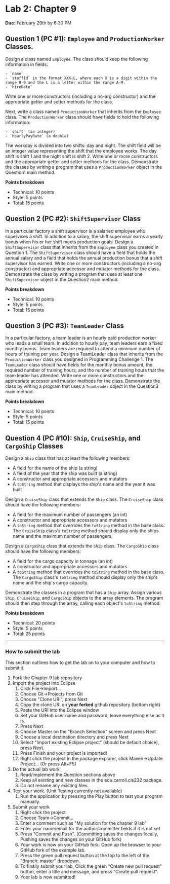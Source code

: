 # Lab 2: Chapter 9
**Due:** February 29th by 6:30 PM

## Question 1 (PC #1): `Employee` and `ProductionWorker` Classes.
Design a class named `Employee`. The class should keep the following information in fields:

	- `name`
	- `staffId` in the format XXX-L, where each X is a digit within the range 0-9 and the L is a letter within the range A-M.
	- `hireDate`

Write one or more constructors (including a no-arg constructor) and the appropriate getter and setter methods for the class.

Next, write a class named `ProductionWorker` that inherits from the `Employee` class. The `ProductionWorker` class should
have fields to hold the following information:

	- `shift` (an integer)
	- `hourlyPayRate` (a double)
	
The workday is divided into two shifts: day and night. The shift field will be an integer value representing the shift
that the employee works. The day shift is shift 1 and the night shift is shift 2. Write one or more constructors and the appropriate
getter and setter methods for the class. Demonstrate the classes by writing a program that uses a `ProductionWorker` object in the 
Question1 main method.

**Points breakdown**

- Technical: 10 points
- Style: 5 points
- Total: 15 points

## Question 2 (PC #2): `ShiftSupervisor` Class
In a particular factory a shift supervisor is a salaried employee who supervises a shift. In addition to a salary, the shift
supervisor earns a yearly bonus when his or her shift meets production goals. Design a `ShiftSupervisor` class that inherits from
the `Employee` class you created in Question 1. The `ShiftSupervisor` class should have a field that holds the annual salary
and a field that holds the annual production bonus that a shift supervisor has earned. Write one or more constructors 
(including a no-arg constructor) and appropriate accessor and mutator methods for the class. Demonstrate the class by writing a 
program that uses at least one `ShiftSupervisor` object in the Question2 main method.

**Points breakdown**

- Technical: 10 points
- Style: 5 points
- Total: 15 points

## Question 3 (PC #3): `TeamLeader` Class
In a particular factory, a team leader is an hourly paid production worker who leads a small team. In addition to hourly
pay, team leaders earn a fixed monthly bonus. Team leaders are required to attend a minimum number of hours of training per
year. Design a TeamLeader class that inherits from the `ProductionWorker` class you designed in Programming Challenge 1.
The `TeamLeader` class should have fields for the monthly bonus amount, the required number of training hours, and the
number of training hours that the team leader has attended. Write one or more constructors and the appropriate accessor
and mutator methods for the class. Demonstrate the class by writing a program that uses a `TeamLeader` object in the 
Question3 main method.

**Points breakdown**

- Technical: 10 points
- Style: 5 points
- Total: 15 points
 
## Question 4 (PC #10): `Ship`, `CruiseShip`, and `CargoShip` Classes
Design a `Ship` class that has at least the following members:

- A field for the name of the ship (a string)
- A field of the year that the ship was built (a string)
- A constructor and appropriate accessors and mutators
- A `toString` method that displays the ship's name and the year it was built

Design a `CruiseShip` class that extends the `Ship` class. The `CruiseShip` class should
have the following members:

- A field for the maximum number of passengers (an int)
- A constructor and appropriate accessors and mutators
- A `toString` method that overrides the `toString` method in the base class. The 
`CruiseShip` class's `toString` method should display only the ships name and the maximum number of passengers.

Design a `CargoShip` class that extends the `Ship` class. The `CargoShip` class should have the following members:

- A field for the cargo capacity in tonnage (an int)
- A constructor and appropriate accessors and mutators
- A `toString` method that overrides the `toString` method in the base class. The `CargoShip` class's `toString` method should display only the ship's name and the ship's cargo capacity.
	
Demonstrate the classes in a program that has a `Ship` array. Assign various `Ship`, `CruiseShip`, and `CargoShip`
objects to the array elements. The program should then step through the array, calling each object's `toString` method.

**Points breakdown**

- Technical: 20 points
- Style: 5 points
- Total: 25 points

----
### How to submit the lab
This section outlines how to get the lab on to your computer and how to submit it.

1. Fork the Chapter 9 lab repository
2. Import the project into Eclipse
	1. Click File->Import...
	2. Choose Git->Projects from Git
	3. Choose "Clone URI", press Next
	4. Copy the clone URI on **your forked** github repository (bottom right)
	5. Paste the URI into the Eclipse window
	6. Set your GitHub user name and password, leave everything else as it is.
	7. Press Next
	8. Choose Master on the "Branch Selection" screen and press Next
	9. Choose a local destination directory and press Next
	10. Select "Import existing Eclipse project" (should be default choice), press Next.
	11. Press Finish and your project is imported!
	12. Right click the project in the package explorer, click Maven->Update Project... (Or press Alt+F5)
3. Do the actual lab work
	1. Read/implement the Question sections above
	2. Keep all existing and new classes in the edu.carroll.cis232 package.
	3. Do not rename any existing files.
4. Test your work. (Unit Testing currently not available)
	1. Run the application by pressing the Play button to test your program manually.
5. Submit your work
	1. Right click the project
	2. Choose Team->Commit...
	3. Enter a comment such as "My solution for the chapter 9 lab"
	4. Enter your name/email for the author/committer fields if it is not set
	5. Press "Commit and Push". (Committing saves the changes locally, Pushing saves the changes on your GitHub fork)
	6. Your work is now on your GitHub fork.  Open up the browser to your GitHub fork of the example lab.
	7. Press the green pull request button at the top to the left of the "Branch: master" dropdown.
	8. To finally submit your lab, Click the green "Create new pull request" button, enter a title and message, and press "Create pull request".
	9. Your lab is now submitted!
